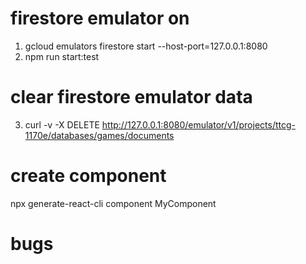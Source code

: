# firestore emulator on

1) gcloud emulators firestore start --host-port=127.0.0.1:8080
2) npm run start:test

# clear firestore emulator data
3) curl -v -X DELETE http://127.0.0.1:8080/emulator/v1/projects/ttcg-1170e/databases/games/documents

# create component
npx generate-react-cli component MyComponent

# bugs
